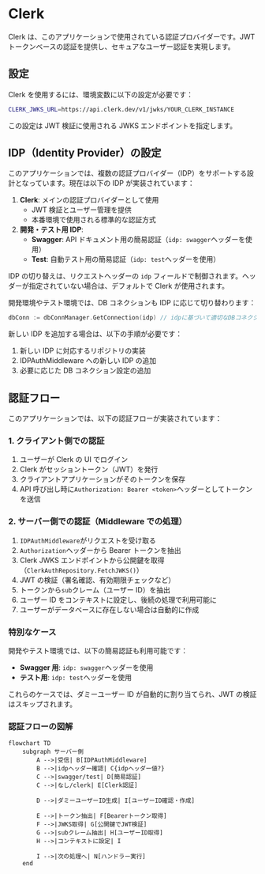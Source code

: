 # Clerk

Clerk は、このアプリケーションで使用されている認証プロバイダーです。JWT トークンベースの認証を提供し、セキュアなユーザー認証を実現します。

## 設定

Clerk を使用するには、環境変数に以下の設定が必要です：

```bash
CLERK_JWKS_URL=https://api.clerk.dev/v1/jwks/YOUR_CLERK_INSTANCE
```

この設定は JWT 検証に使用される JWKS エンドポイントを指定します。

## IDP（Identity Provider）の設定

このアプリケーションでは、複数の認証プロバイダー（IDP）をサポートする設計となっています。現在は以下の IDP が実装されています：

1. **Clerk**: メインの認証プロバイダーとして使用
    - JWT 検証とユーザー管理を提供
    - 本番環境で使用される標準的な認証方式
2. **開発・テスト用 IDP**:
    - **Swagger**: API ドキュメント用の簡易認証（`idp: swagger`ヘッダーを使用）
    - **Test**: 自動テスト用の簡易認証（`idp: test`ヘッダーを使用）

IDP の切り替えは、リクエストヘッダーの `idp` フィールドで制御されます。ヘッダーが指定されていない場合は、デフォルトで Clerk が使用されます。

開発環境やテスト環境では、DB コネクションも IDP に応じて切り替わります：

```go
dbConn := dbConnManager.GetConnection(idp) // idpに基づいて適切なDBコネクションを取得
```

新しい IDP を追加する場合は、以下の手順が必要です：

1. 新しい IDP に対応するリポジトリの実装
2. IDPAuthMiddleware への新しい IDP の追加
3. 必要に応じた DB コネクション設定の追加

## 認証フロー

このアプリケーションでは、以下の認証フローが実装されています：

### 1. クライアント側での認証

1. ユーザーが Clerk の UI でログイン
2. Clerk がセッショントークン（JWT）を発行
3. クライアントアプリケーションがそのトークンを保存
4. API 呼び出し時に`Authorization: Bearer <token>`ヘッダーとしてトークンを送信

### 2. サーバー側での認証（Middleware での処理）

1. `IDPAuthMiddleware`がリクエストを受け取る
2. `Authorization`ヘッダーから Bearer トークンを抽出
3. Clerk JWKS エンドポイントから公開鍵を取得（`ClerkAuthRepository.FetchJWKS()`）
4. JWT の検証（署名確認、有効期限チェックなど）
5. トークンから`sub`クレーム（ユーザー ID）を抽出
6. ユーザー ID をコンテキストに設定し、後続の処理で利用可能に
7. ユーザーがデータベースに存在しない場合は自動的に作成

### 特別なケース

開発やテスト環境では、以下の簡易認証も利用可能です：

- **Swagger 用**: `idp: swagger`ヘッダーを使用
- **テスト用**: `idp: test`ヘッダーを使用

これらのケースでは、ダミーユーザー ID が自動的に割り当てられ、JWT の検証はスキップされます。

### 認証フローの図解
```mermaid
flowchart TD
    subgraph サーバー側
        A -->|受信| B[IDPAuthMiddleware]
        B -->|idpヘッダー確認| C{idpヘッダー値?}
        C -->|swagger/test| D[簡易認証]
        C -->|なし/clerk| E[Clerk認証]

        D -->|ダミーユーザーID生成| I[ユーザーID確認・作成]

        E -->|トークン抽出| F[Bearerトークン取得]
        F -->|JWKS取得| G[公開鍵でJWT検証]
        G -->|subクレーム抽出| H[ユーザーID取得]
        H -->|コンテキストに設定| I

        I -->|次の処理へ| N[ハンドラー実行]
    end
```
